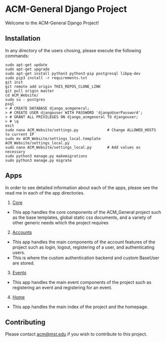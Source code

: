 # ACM-General Django Project

Welcome to the ACM-General Django Project!

## Installation
In any directory of the users chosing, please execute the following commands:
```
sudo apt-get update
sudo apt-get upgrade
sudo apt-get install python3 python3-pip postgresql libpq-dev
sudo pip3 install -r requirements.txt 
git init
git remote add origin THIS_REPOS_CLONE_LINK
git pull origin master
cd ACM_Website/
sudo su - postgres
psql
> # CREATE DATABASE django_acmgeneral;
> # CREATE USER djangouser WITH PASSWORD 'djangoUserPassword';
> # GRANT ALL PRIVILEGES ON django_acmgeneral TO djangouser;
> # \q
exit
sudo nano ACM_Website/settings.py             # Change ALLOWED_HOSTS to current IP
sudo mv ACM_Website/settings_local.template ACM_Website/settings_local.py
sudo nano ACM_Website/settings_local.py       # Add values as necessary
sudo python3 manage.py makemigrations
sudo python3 manage.py migrate
```

## Apps
In order to see detailed information about each of the apps, please see the read me in each of the app directories.
1. [Core](ACM_General/core/)
  + This app handles the core components of the ACM\_General project such as the base templates, global static css documents, and a variety of other generic needs which the project requires
2. [Accounts](ACM_General/accounts/)
  + This app handles the main components of the account features of the project such as login, logout, registering of a user, and authenticating users.
  + This is where the custom authentication backend and custom BaseUser are stored.
3. [Events](ACM_General/events/)
  + This app handles the main event components of the project such as registering an event and registering for an event.
4. [Home](ACM_General/home/)
  + This app handles the main index of the project and the homepage.

## Contributing
Please contact [acm@mst.edu](acm@mst.edu) if you wish to contribute to this project.
